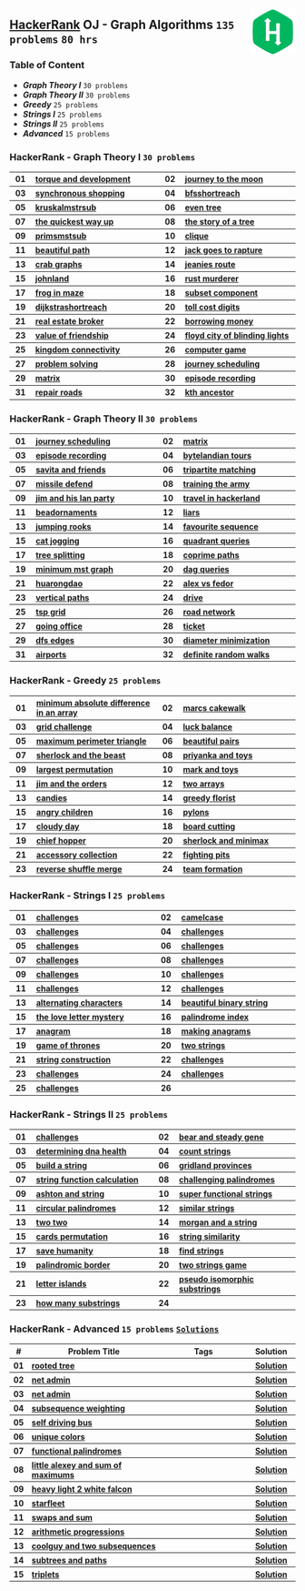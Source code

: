 <img align="right" width="80" src="/logos/hackerrank.png"></img>

## [HackerRank](https://hackerrank.com/) OJ - Graph Algorithms `135 problems` `80 hrs`

### Table of Content

- ***Graph Theory I***   `30 problems`
- ***Graph Theory II***  `30 problems`
- ***Greedy***           `25 problems`
- ***Strings I***        `25 problems`
- ***Strings II***       `25 problems`
- ***Advanced***                            `15 problems`

### HackerRank - Graph Theory I `30 problems`

<table>
    <tbody>
        <tr>
<th align="center" width="50px">01</th><th align="left" width="550px"><a href="https://hackerrank.com/challenges/torque-and-development/problem">torque and development</a></th>
<th align="center" width="50px">02</th><th align="left" width="550px"><a href="https://hackerrank.com/challenges/journey-to-the-moon/problem">journey to the moon</a></th>
        </tr>
        <tr>
<th align="center" width="50px">03</th><th align="left" width="550px"><a href="https://hackerrank.com/challenges/synchronous-shopping/problem">synchronous shopping</a></th>
<th align="center" width="50px">04</th><th align="left" width="550px"><a href="https://hackerrank.com/challenges/bfsshortreach/problem">bfsshortreach</a></th>
        </tr>
        <tr>
<th align="center" width="50px">05</th><th align="left" width="550px"><a href="https://hackerrank.com/challenges/kruskalmstrsub/problem">kruskalmstrsub</a></th>
<th align="center" width="50px">06</th><th align="left" width="550px"><a href="https://hackerrank.com/challenges/even-tree/problem">even tree</a></th>
        </tr>
        <tr>
<th align="center" width="50px">07</th><th align="left" width="550px"><a href="https://hackerrank.com/challenges/the-quickest-way-up/problem">the quickest way up</a></th>
<th align="center" width="50px">08</th><th align="left" width="550px"><a href="https://hackerrank.com/challenges/the-story-of-a-tree/problem">the story of a tree</a></th>
        </tr>
        <tr>
<th align="center" width="50px">09</th><th align="left" width="550px"><a href="https://hackerrank.com/challenges/primsmstsub/problem">primsmstsub</a></th>
<th align="center" width="50px">10</th><th align="left" width="550px"><a href="https://hackerrank.com/challenges/clique/problem">clique</a></th>
        </tr>
        <tr>
<th align="center" width="50px">11</th><th align="left" width="550px"><a href="https://hackerrank.com/challenges/beautiful-path/problem">beautiful path</a></th>
<th align="center" width="50px">12</th><th align="left" width="550px"><a href="https://hackerrank.com/challenges/jack-goes-to-rapture/problem">jack goes to rapture</a></th>
        </tr>
        <tr>
<th align="center" width="50px">13</th><th align="left" width="550px"><a href="https://hackerrank.com/challenges/crab-graphs/problem">crab graphs</a></th>
<th align="center" width="50px">14</th><th align="left" width="550px"><a href="https://hackerrank.com/challenges/jeanies-route/problem">jeanies route</a></th>
        </tr>
        <tr>
<th align="center" width="50px">15</th><th align="left" width="550px"><a href="https://hackerrank.com/challenges/johnland/problem">johnland</a></th>
<th align="center" width="50px">16</th><th align="left" width="550px"><a href="https://hackerrank.com/challenges/rust-murderer/problem">rust murderer</a></th>
        </tr>
        <tr>
<th align="center" width="50px">17</th><th align="left" width="550px"><a href="https://hackerrank.com/challenges/frog-in-maze/problem">frog in maze</a></th>
<th align="center" width="50px">18</th><th align="left" width="550px"><a href="https://hackerrank.com/challenges/subset-component/problem">subset component</a></th>
        </tr>
        <tr>
<th align="center" width="50px">19</th><th align="left" width="550px"><a href="https://hackerrank.com/challenges/dijkstrashortreach/problem">dijkstrashortreach</a></th>
<th align="center" width="50px">20</th><th align="left" width="550px"><a href="https://hackerrank.com/challenges/toll-cost-digits/problem">toll cost digits</a></th>
        </tr>
        <tr>
<th align="center" width="50px">21</th><th align="left" width="550px"><a href="https://hackerrank.com/challenges/real-estate-broker/problem">real estate broker</a></th>
<th align="center" width="50px">22</th><th align="left" width="550px"><a href="https://hackerrank.com/challenges/borrowing-money/problem">borrowing money</a></th>
        </tr>
        <tr>
<th align="center" width="50px">23</th><th align="left" width="550px"><a href="https://hackerrank.com/challenges/value-of-friendship/problem">value of friendship</a></th>
<th align="center" width="50px">24</th><th align="left" width="550px"><a href="https://hackerrank.com/challenges/floyd-city-of-blinding-lights/problem">floyd city of blinding lights</a></th>
        </tr>
        <tr>
<th align="center" width="50px">25</th><th align="left" width="550px"><a href="https://hackerrank.com/challenges/kingdom-connectivity/problem">kingdom connectivity</a></th>
<th align="center" width="50px">26</th><th align="left" width="550px"><a href="https://hackerrank.com/challenges/computer-game/problem">computer game</a></th>
        </tr>
        <tr>
<th align="center" width="50px">27</th><th align="left" width="550px"><a href="https://hackerrank.com/challenges/problem-solving/problem">problem solving</a></th>
<th align="center" width="50px">28</th><th align="left" width="550px"><a href="https://hackerrank.com/challenges/journey-scheduling/problem">journey scheduling</a></th>
        </tr>
        <tr>
<th align="center" width="50px">29</th><th align="left" width="550px"><a href="https://hackerrank.com/challenges/matrix/problem">matrix</a></th>
<th align="center" width="50px">30</th><th align="left" width="550px"><a href="https://hackerrank.com/challenges/episode-recording/problem">episode recording</a></th>
        </tr>
        <tr>
<th align="center" width="50px">31</th><th align="left" width="550px"><a href="https://hackerrank.com/challenges/repair-roads/problem">repair roads</a></th>
<th align="center" width="50px">32</th><th align="left" width="550px"><a href="https://hackerrank.com/challenges/kth-ancestor/problem">kth ancestor</a></th>
        </tr>
    </tbody>
</table>

### HackerRank - Graph Theory II `30 problems`

<table>
    <tbody>
        <tr>
<th align="center" width="50px">01</th><th align="left" width="550px"><a href="https://hackerrank.com/challenges/journey-scheduling/problem">journey scheduling</a></th>
<th align="center" width="50px">02</th><th align="left" width="550px"><a href="https://hackerrank.com/challenges/matrix/problem">matrix</a></th>
        </tr>
        <tr>
<th align="center" width="50px">03</th><th align="left" width="550px"><a href="https://hackerrank.com/challenges/episode-recording/problem">episode recording</a></th>
<th align="center" width="50px">04</th><th align="left" width="550px"><a href="https://hackerrank.com/challenges/bytelandian-tours/problem">bytelandian tours</a></th>
        </tr>
        <tr>
<th align="center" width="50px">05</th><th align="left" width="550px"><a href="https://hackerrank.com/challenges/savita-and-friends/problem">savita and friends</a></th>
<th align="center" width="50px">06</th><th align="left" width="550px"><a href="https://hackerrank.com/challenges/tripartite-matching/problem">tripartite matching</a></th>
        </tr>
        <tr>
<th align="center" width="50px">07</th><th align="left" width="550px"><a href="https://hackerrank.com/challenges/missile-defend/problem">missile defend</a></th>
<th align="center" width="50px">08</th><th align="left" width="550px"><a href="https://hackerrank.com/challenges/training-the-army/problem">training the army</a></th>
        </tr>
        <tr>
<th align="center" width="50px">09</th><th align="left" width="550px"><a href="https://hackerrank.com/challenges/jim-and-his-lan-party/problem">jim and his lan party</a></th>
<th align="center" width="50px">10</th><th align="left" width="550px"><a href="https://hackerrank.com/challenges/travel-in-hackerland/problem">travel in hackerland</a></th>
        </tr>
        <tr>
<th align="center" width="50px">11</th><th align="left" width="550px"><a href="https://hackerrank.com/challenges/beadornaments/problem">beadornaments</a></th>
<th align="center" width="50px">12</th><th align="left" width="550px"><a href="https://hackerrank.com/challenges/liars/problem">liars</a></th>
        </tr>
        <tr>
<th align="center" width="50px">13</th><th align="left" width="550px"><a href="https://hackerrank.com/challenges/jumping-rooks/problem">jumping rooks</a></th>
<th align="center" width="50px">14</th><th align="left" width="550px"><a href="https://hackerrank.com/challenges/favourite-sequence/problem">favourite sequence</a></th>
        </tr>
        <tr>
<th align="center" width="50px">15</th><th align="left" width="550px"><a href="https://hackerrank.com/challenges/cat-jogging/problem">cat jogging</a></th>
<th align="center" width="50px">16</th><th align="left" width="550px"><a href="https://hackerrank.com/challenges/quadrant-queries/problem">quadrant queries</a></th>
        </tr>
        <tr>
<th align="center" width="50px">17</th><th align="left" width="550px"><a href="https://hackerrank.com/challenges/tree-splitting/problem">tree splitting</a></th>
<th align="center" width="50px">18</th><th align="left" width="550px"><a href="https://hackerrank.com/challenges/coprime-paths/problem">coprime paths</a></th>
        </tr>
        <tr>
<th align="center" width="50px">19</th><th align="left" width="550px"><a href="https://hackerrank.com/challenges/minimum-mst-graph/problem">minimum mst graph</a></th>
<th align="center" width="50px">20</th><th align="left" width="550px"><a href="https://hackerrank.com/challenges/dag-queries/problem">dag queries</a></th>
        </tr>
        <tr>
<th align="center" width="50px">21</th><th align="left" width="550px"><a href="https://hackerrank.com/challenges/huarongdao/problem">huarongdao</a></th>
<th align="center" width="50px">22</th><th align="left" width="550px"><a href="https://hackerrank.com/challenges/alex-vs-fedor/problem">alex vs fedor</a></th>
        </tr>
        <tr>
<th align="center" width="50px">23</th><th align="left" width="550px"><a href="https://hackerrank.com/challenges/vertical-paths/problem">vertical paths</a></th>
<th align="center" width="50px">24</th><th align="left" width="550px"><a href="https://hackerrank.com/challenges/drive/problem">drive</a></th>
        </tr>
        <tr>
<th align="center" width="50px">25</th><th align="left" width="550px"><a href="https://hackerrank.com/challenges/tsp-grid/problem">tsp grid</a></th>
<th align="center" width="50px">26</th><th align="left" width="550px"><a href="https://hackerrank.com/challenges/road-network/problem">road network</a></th>
        </tr>
        <tr>
<th align="center" width="50px">27</th><th align="left" width="550px"><a href="https://hackerrank.com/challenges/going-office/problem">going office</a></th>
<th align="center" width="50px">28</th><th align="left" width="550px"><a href="https://hackerrank.com/challenges/ticket/problem">ticket</a></th>
        </tr>
        <tr>
<th align="center" width="50px">29</th><th align="left" width="550px"><a href="https://hackerrank.com/challenges/dfs-edges/problem">dfs edges</a></th>
<th align="center" width="50px">30</th><th align="left" width="550px"><a href="https://hackerrank.com/challenges/diameter-minimization/problem">diameter minimization</a></th>
        </tr>
        <tr>
<th align="center" width="50px">31</th><th align="left" width="550px"><a href="https://hackerrank.com/challenges/airports/problem">airports</a></th>
<th align="center" width="50px">32</th><th align="left" width="550px"><a href="https://hackerrank.com/challenges/definite-random-walks/problem">definite random walks</a></th>
        </tr>
    </tbody>
</table>

### HackerRank - Greedy `25 problems`

<table>
    <tbody>
        <tr>
<th align="center" width="50px">01</th><th align="left" width="550px"><a href="https://hackerrank.com/challenges/minimum-absolute-difference-in-an-array/problem">minimum absolute difference in an array</a></th>
<th align="center" width="50px">02</th><th align="left" width="550px"><a href="https://hackerrank.com/challenges/marcs-cakewalk/problem">marcs cakewalk</a></th>
        </tr>
        <tr>
<th align="center" width="50px">03</th><th align="left" width="550px"><a href="https://hackerrank.com/challenges/grid-challenge/problem">grid challenge</a></th>
<th align="center" width="50px">04</th><th align="left" width="550px"><a href="https://hackerrank.com/challenges/luck-balance/problem">luck balance</a></th>
        </tr>
        <tr>
<th align="center" width="50px">05</th><th align="left" width="550px"><a href="https://hackerrank.com/challenges/maximum-perimeter-triangle/problem">maximum perimeter triangle</a></th>
<th align="center" width="50px">06</th><th align="left" width="550px"><a href="https://hackerrank.com/challenges/beautiful-pairs/problem">beautiful pairs</a></th>
        </tr>
        <tr>
<th align="center" width="50px">07</th><th align="left" width="550px"><a href="https://hackerrank.com/challenges/sherlock-and-the-beast/problem">sherlock and the beast</a></th>
<th align="center" width="50px">08</th><th align="left" width="550px"><a href="https://hackerrank.com/challenges/priyanka-and-toys/problem">priyanka and toys</a></th>
        </tr>
        <tr>
<th align="center" width="50px">09</th><th align="left" width="550px"><a href="https://hackerrank.com/challenges/largest-permutation/problem">largest permutation</a></th>
<th align="center" width="50px">10</th><th align="left" width="550px"><a href="https://hackerrank.com/challenges/mark-and-toys/problem">mark and toys</a></th>
        </tr>
        <tr>
<th align="center" width="50px">11</th><th align="left" width="550px"><a href="https://hackerrank.com/challenges/jim-and-the-orders/problem">jim and the orders</a></th>
<th align="center" width="50px">12</th><th align="left" width="550px"><a href="https://hackerrank.com/challenges/two-arrays/problem">two arrays</a></th>
        </tr>
        <tr>
<th align="center" width="50px">13</th><th align="left" width="550px"><a href="https://hackerrank.com/challenges/candies/problem">candies</a></th>
<th align="center" width="50px">14</th><th align="left" width="550px"><a href="https://hackerrank.com/challenges/greedy-florist/problem">greedy florist</a></th>
        </tr>
        <tr>
<th align="center" width="50px">15</th><th align="left" width="550px"><a href="https://hackerrank.com/challenges/angry-children/problem">angry children</a></th>
<th align="center" width="50px">16</th><th align="left" width="550px"><a href="https://hackerrank.com/challenges/pylons/problem">pylons</a></th>
        </tr>
        <tr>
<th align="center" width="50px">17</th><th align="left" width="550px"><a href="https://hackerrank.com/challenges/cloudy-day/problem">cloudy day</a></th>
<th align="center" width="50px">18</th><th align="left" width="550px"><a href="https://hackerrank.com/challenges/board-cutting/problem">board cutting</a></th>
        </tr>
        <tr>
<th align="center" width="50px">19</th><th align="left" width="550px"><a href="https://hackerrank.com/challenges/chief-hopper/problem">chief hopper</a></th>
<th align="center" width="50px">20</th><th align="left" width="550px"><a href="https://hackerrank.com/challenges/sherlock-and-minimax/problem">sherlock and minimax</a></th>
        </tr>
        <tr>
<th align="center" width="50px">21</th><th align="left" width="550px"><a href="https://hackerrank.com/challenges/accessory-collection/problem">accessory collection</a></th>
<th align="center" width="50px">22</th><th align="left" width="550px"><a href="https://hackerrank.com/challenges/fighting-pits/problem">fighting pits</a></th>
        </tr>
        <tr>
<th align="center" width="50px">23</th><th align="left" width="550px"><a href="https://hackerrank.com/challenges/reverse-shuffle-merge/problem">reverse shuffle merge</a></th>
<th align="center" width="50px">24</th><th align="left" width="550px"><a href="https://hackerrank.com/challenges/team-formation/problem">team formation</a></th>
        </tr>
    </tbody>
</table>

### HackerRank - Strings I `25 problems`

<table>
    <tbody>
        <tr>
<th align="center" width="50px">01</th><th align="left" width="550px"><a href="https://hackerrank.com/challenges/reduced-string">challenges</a></th>
<th align="center" width="50px">02</th><th align="left" width="550px"><a href="https://hackerrank.com/challenges/camelcase/problem">camelcase</a></th>
        </tr>
        <tr>
<th align="center" width="50px">03</th><th align="left" width="550px"><a href="https://hackerrank.com/challenges/strong-password">challenges</a></th>
<th align="center" width="50px">04</th><th align="left" width="550px"><a href="https://hackerrank.com/challenges/two-characters">challenges</a></th>
        </tr>
        <tr>
<th align="center" width="50px">05</th><th align="left" width="550px"><a href="https://hackerrank.com/challenges/caesar-cipher-1">challenges</a></th>
<th align="center" width="50px">06</th><th align="left" width="550px"><a href="https://hackerrank.com/challenges/mars-exploration">challenges</a></th>
        </tr>
        <tr>
<th align="center" width="50px">07</th><th align="left" width="550px"><a href="https://hackerrank.com/challenges/hackerrank-in-a-string">challenges</a></th>
<th align="center" width="50px">08</th><th align="left" width="550px"><a href="https://hackerrank.com/challenges/pangrams">challenges</a></th>
        </tr>
        <tr>
<th align="center" width="50px">09</th><th align="left" width="550px"><a href="https://hackerrank.com/challenges/weighted-uniform-string">challenges</a></th>
<th align="center" width="50px">10</th><th align="left" width="550px"><a href="https://hackerrank.com/challenges/separate-the-numbers">challenges</a></th>
        </tr>
        <tr>
<th align="center" width="50px">11</th><th align="left" width="550px"><a href="https://hackerrank.com/challenges/funny-string">challenges</a></th>
<th align="center" width="50px">12</th><th align="left" width="550px"><a href="https://hackerrank.com/challenges/gem-stones">challenges</a></th>
        </tr>
        <tr>
<th align="center" width="50px">13</th><th align="left" width="550px"><a href="https://hackerrank.com/challenges/alternating-characters/problem">alternating characters</a></th>
<th align="center" width="50px">14</th><th align="left" width="550px"><a href="https://hackerrank.com/challenges/beautiful-binary-string/problem">beautiful binary string</a></th>
        </tr>
        <tr>
<th align="center" width="50px">15</th><th align="left" width="550px"><a href="https://hackerrank.com/challenges/the-love-letter-mystery/problem">the love letter mystery</a></th>
<th align="center" width="50px">16</th><th align="left" width="550px"><a href="https://hackerrank.com/challenges/palindrome-index/problem">palindrome index</a></th>
        </tr>
        <tr>
<th align="center" width="50px">17</th><th align="left" width="550px"><a href="https://hackerrank.com/challenges/anagram/problem">anagram</a></th>
<th align="center" width="50px">18</th><th align="left" width="550px"><a href="https://hackerrank.com/challenges/making-anagrams/problem">making anagrams</a></th>
        </tr>
        <tr>
<th align="center" width="50px">19</th><th align="left" width="550px"><a href="https://hackerrank.com/challenges/game-of-thrones/problem">game of thrones</a></th>
<th align="center" width="50px">20</th><th align="left" width="550px"><a href="https://hackerrank.com/challenges/two-strings/problem">two strings</a></th>
        </tr>
        <tr>
<th align="center" width="50px">21</th><th align="left" width="550px"><a href="https://hackerrank.com/challenges/string-construction/problem">string construction</a></th>
<th align="center" width="50px">22</th><th align="left" width="550px"><a href="https://hackerrank.com/challenges/sherlock-and-valid-string">challenges</a></th>
        </tr>
        <tr>
<th align="center" width="50px">23</th><th align="left" width="550px"><a href="https://hackerrank.com/challenges/richie-rich">challenges</a></th>
<th align="center" width="50px">24</th><th align="left" width="550px"><a href="https://hackerrank.com/challenges/maximum-palindromes">challenges</a></th>
        </tr>
        <tr>
<th align="center" width="50px">25</th><th align="left" width="550px"><a href="https://hackerrank.com/challenges/sherlock-and-anagrams">challenges</a></th>
<th align="center" width="50px">26</th><th align="left" width="550px"><a href=""></a></th>
        </tr>
    </tbody>
</table>

### HackerRank - Strings II `25 problems`

<table>
    <tbody>
        <tr>
<th align="center" width="50px">01</th><th align="left" width="550px"><a href="https://hackerrank.com/challenges/common-child">challenges</a></th>
<th align="center" width="50px">02</th><th align="left" width="550px"><a href="https://hackerrank.com/challenges/bear-and-steady-gene/problem">bear and steady gene</a></th>
        </tr>
        <tr>
<th align="center" width="50px">03</th><th align="left" width="550px"><a href="https://hackerrank.com/challenges/determining-dna-health/problem">determining dna health</a></th>
<th align="center" width="50px">04</th><th align="left" width="550px"><a href="https://hackerrank.com/challenges/count-strings/problem">count strings</a></th>
        </tr>
        <tr>
<th align="center" width="50px">05</th><th align="left" width="550px"><a href="https://hackerrank.com/challenges/build-a-string/problem">build a string</a></th>
<th align="center" width="50px">06</th><th align="left" width="550px"><a href="https://hackerrank.com/challenges/gridland-provinces/problem">gridland provinces</a></th>
        </tr>
        <tr>
<th align="center" width="50px">07</th><th align="left" width="550px"><a href="https://hackerrank.com/challenges/string-function-calculation/problem">string function calculation</a></th>
<th align="center" width="50px">08</th><th align="left" width="550px"><a href="https://hackerrank.com/challenges/challenging-palindromes/problem">challenging palindromes</a></th>
        </tr>
        <tr>
<th align="center" width="50px">09</th><th align="left" width="550px"><a href="https://hackerrank.com/challenges/ashton-and-string/problem">ashton and string</a></th>
<th align="center" width="50px">10</th><th align="left" width="550px"><a href="https://hackerrank.com/challenges/super-functional-strings/problem">super functional strings</a></th>
        </tr>
        <tr>
<th align="center" width="50px">11</th><th align="left" width="550px"><a href="https://hackerrank.com/challenges/circular-palindromes/problem">circular palindromes</a></th>
<th align="center" width="50px">12</th><th align="left" width="550px"><a href="https://hackerrank.com/challenges/similar-strings/problem">similar strings</a></th>
        </tr>
        <tr>
<th align="center" width="50px">13</th><th align="left" width="550px"><a href="https://hackerrank.com/challenges/two-two/problem">two two</a></th>
<th align="center" width="50px">14</th><th align="left" width="550px"><a href="https://hackerrank.com/challenges/morgan-and-a-string/problem">morgan and a string</a></th>
        </tr>
        <tr>
<th align="center" width="50px">15</th><th align="left" width="550px"><a href="https://hackerrank.com/challenges/cards-permutation/problem">cards permutation</a></th>
<th align="center" width="50px">16</th><th align="left" width="550px"><a href="https://hackerrank.com/challenges/string-similarity/problem">string similarity</a></th>
        </tr>
        <tr>
<th align="center" width="50px">17</th><th align="left" width="550px"><a href="https://hackerrank.com/challenges/save-humanity/problem">save humanity</a></th>
<th align="center" width="50px">18</th><th align="left" width="550px"><a href="https://hackerrank.com/challenges/find-strings/problem">find strings</a></th>
        </tr>
        <tr>
<th align="center" width="50px">19</th><th align="left" width="550px"><a href="https://hackerrank.com/challenges/palindromic-border/problem">palindromic border</a></th>
<th align="center" width="50px">20</th><th align="left" width="550px"><a href="https://hackerrank.com/challenges/two-strings-game/problem">two strings game</a></th>
        </tr>
        <tr>
<th align="center" width="50px">21</th><th align="left" width="550px"><a href="https://hackerrank.com/challenges/letter-islands/problem">letter islands</a></th>
<th align="center" width="50px">22</th><th align="left" width="550px"><a href="https://hackerrank.com/challenges/pseudo-isomorphic-substrings/problem">pseudo isomorphic substrings</a></th>
        </tr>
        <tr>
<th align="center" width="50px">23</th><th align="left" width="550px"><a href="https://hackerrank.com/challenges/how-many-substrings/problem">how many substrings</a></th>
<th align="center" width="50px">24</th><th align="left" width="550px"><a href=""></a></th>
        </tr>
    </tbody>
</table>

### HackerRank - Advanced `15 problems` [`Solutions`](/level-3/hackerrank/graph-string/solutions/advanced.md)

<table>
    <head>
        <tr>
<th align="center">#</th>
<th align="center" width="600px">Problem Title</th>
<th align="center" width="480px">Tags</th>
<th align="center" width="120px">Solution</th>
        </tr>
    </head>
    <tbody>
        <tr>
<th align="center">01</th>
<th align="left"><a href="https://hackerrank.com/challenges/rooted-tree/problem">rooted tree</a></th>
<th align="left"></th>
<th align="center"><a href="/level-3/hackerrank/graph-string/solutions/advanced.md">Solution</a></th>
        </tr>
        <tr>
<th align="center">02</th>
<th align="left"><a href="https://hackerrank.com/challenges/net-admin/problem">net admin</a></th>
<th align="left"></th>
<th align="center"><a href="/level-3/hackerrank/graph-string/solutions/advanced.md">Solution</a></th>
        </tr>
        <tr>
<th align="center">03</th>
<th align="left"><a href="https://hackerrank.com/challenges/net-admin/problem">net admin</a></th>
<th align="left"></th>
<th align="center"><a href="/level-3/hackerrank/graph-string/solutions/advanced.md">Solution</a></th>
        </tr>
        <tr>
<th align="center">04</th>
<th align="left"><a href="https://hackerrank.com/challenges/subsequence-weighting/problem">subsequence weighting</a></th>
<th align="left"></th>
<th align="center"><a href="/level-3/hackerrank/graph-string/solutions/advanced.md">Solution</a></th>
        </tr>
        <tr>
<th align="center">05</th>
<th align="left"><a href="https://hackerrank.com/challenges/self-driving-bus/problem">self driving bus</a></th>
<th align="left"></th>
<th align="center"><a href="/level-3/hackerrank/graph-string/solutions/advanced.md">Solution</a></th>
        </tr>
        <tr>
<th align="center">06</th>
<th align="left"><a href="https://hackerrank.com/challenges/unique-colors/problem">unique colors</a></th>
<th align="left"></th>
<th align="center"><a href="/level-3/hackerrank/graph-string/solutions/advanced.md">Solution</a></th>
        </tr>
        <tr>
<th align="center">07</th>
<th align="left"><a href="https://hackerrank.com/challenges/functional-palindromes/problem">functional palindromes</a></th>
<th align="left"></th>
<th align="center"><a href="/level-3/hackerrank/graph-string/solutions/advanced.md">Solution</a></th>
        </tr>
        <tr>
<th align="center">08</th>
<th align="left"><a href="https://hackerrank.com/challenges/little-alexey-and-sum-of-maximums/problem">little alexey and sum of maximums</a></th>
<th align="left"></th>
<th align="center"><a href="/level-3/hackerrank/graph-string/solutions/advanced.md">Solution</a></th>
        </tr>
        <tr>
<th align="center">09</th>
<th align="left"><a href="https://hackerrank.com/challenges/heavy-light-2-white-falcon/problem">heavy light 2 white falcon</a></th>
<th align="left"></th>
<th align="center"><a href="/level-3/hackerrank/graph-string/solutions/advanced.md">Solution</a></th>
        </tr>
        <tr>
<th align="center">10</th>
<th align="left"><a href="https://hackerrank.com/challenges/starfleet/problem">starfleet</a></th>
<th align="left"></th>
<th align="center"><a href="/level-3/hackerrank/graph-string/solutions/advanced.md">Solution</a></th>
        </tr>
        <tr>
<th align="center">11</th>
<th align="left"><a href="https://hackerrank.com/challenges/swaps-and-sum/problem">swaps and sum</a></th>
<th align="left"></th>
<th align="center"><a href="/level-3/hackerrank/graph-string/solutions/advanced.md">Solution</a></th>
        </tr>
        <tr>
<th align="center">12</th>
<th align="left"><a href="https://hackerrank.com/challenges/arithmetic-progressions/problem">arithmetic progressions</a></th>
<th align="left"></th>
<th align="center"><a href="/level-3/hackerrank/graph-string/solutions/advanced.md">Solution</a></th>
        </tr>
        <tr>
<th align="center">13</th>
<th align="left"><a href="https://hackerrank.com/challenges/coolguy-and-two-subsequences/problem">coolguy and two subsequences</a></th>
<th align="left"></th>
<th align="center"><a href="/level-3/hackerrank/graph-string/solutions/advanced.md">Solution</a></th>
        </tr>
        <tr>
<th align="center">14</th>
<th align="left"><a href="https://hackerrank.com/challenges/subtrees-and-paths/problem">subtrees and paths</a></th>
<th align="left"></th>
<th align="center"><a href="/level-3/hackerrank/graph-string/solutions/advanced.md">Solution</a></th>
        </tr>
        <tr>
<th align="center">15</th>
<th align="left"><a href="https://hackerrank.com/challenges/triplets/problem">triplets</a></th>
<th align="left"></th>
<th align="center"><a href="/level-3/hackerrank/graph-string/solutions/advanced.md">Solution</a></th>
        </tr>
    </tbody>
</table>
